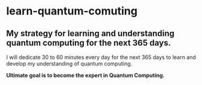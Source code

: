 # learn-quantum-comuting
My strategy for learning and understanding quantum computing for the next 365 days.
---
I will dedicate 30 to 60 minutes every day for the next 365 days to learn and develop my understanding of quantum computing.

**Ultimate goal is to become the expert in Quantum Computing.**
